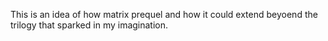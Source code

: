 This is an idea of how matrix prequel and how it could extend beyoend the trilogy that sparked in my imagination.
